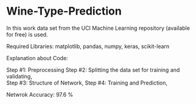 # Wine-Type-Prediction
In this work data set from the UCI Machine Learning repository (available for free) is used. 

Required Libraries:
matplotlib, 
pandas, 
numpy, 
keras, 
scikit-learn 

Explanation about Code:

Step #1: Preprocessing
Step #2: Splitting the data set for training and validating,  
Step #3: Structure of Network, 
Step #4: Training and Prediction, 

Netwrok Accuracy: 97.6 %
